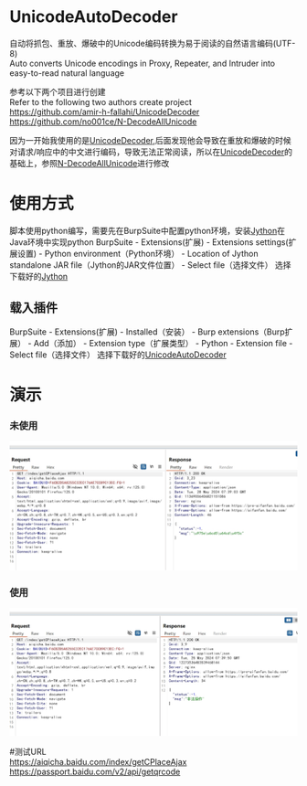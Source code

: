 # UnicodeAutoDecoder

自动将抓包、重放、爆破中的Unicode编码转换为易于阅读的自然语言编码(UTF-8)  
Auto converts Unicode encodings in Proxy, Repeater, and Intruder into easy-to-read natural language

参考以下两个项目进行创建  
Refer to the following two authors create project  
https://github.com/amir-h-fallahi/UnicodeDecoder  
https://github.com/no001ce/N-DecodeAllUnicode  

因为一开始我使用的是[UnicodeDecoder](https://github.com/amir-h-fallahi/UnicodeDecoder),后面发现他会导致在重放和爆破的时候对请求/响应中的中文进行编码，导致无法正常阅读，所以在[UnicodeDecoder](https://github.com/amir-h-fallahi/UnicodeDecoder)的基础上，参照[N-DecodeAllUnicode](https://github.com/no001ce/N-DecodeAllUnicode)进行修改

# 使用方式
脚本使用python编写，需要先在BurpSuite中配置python环境，安装[Jython](https://www.jython.org/download.html)在Java环境中实现python
BurpSuite - Extensions(扩展) - Extensions settings(扩展设置) - Python environment（Python环境） - Location of Jython standalone JAR file（Jython的JAR文件位置） - Select file（选择文件）
选择下载好的[Jython](https://www.jython.org/download.html)
## 载入插件
BurpSuite - Extensions(扩展) - Installed（安装） - Burp extensions（Burp扩展） - Add（添加） - Extension type（扩展类型） - Python - Extension file - Select file（选择文件）
选择下载好的[UnicodeAutoDecoder](https://github.com/monstertsl/UnicodeAutoDecoder)

# 演示
### 未使用
![image](./img/uninstall%20UnicodeAutoDecoder.png)
### 使用
![image](./img/install%20UnicodeAutoDecoder.png)

#测试URL  
https://aiqicha.baidu.com/index/getCPlaceAjax  
https://passport.baidu.com/v2/api/getqrcode
